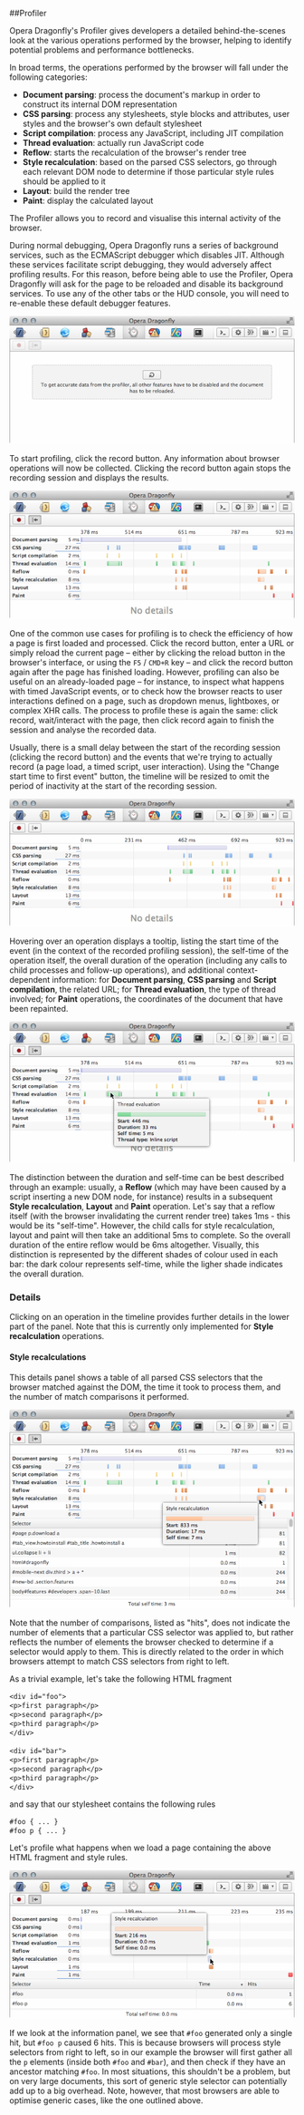 ##Profiler

Opera Dragonfly's Profiler gives developers a detailed behind-the-scenes look at the various operations performed by the browser, helping to identify potential problems and performance bottlenecks.

In broad terms, the operations performed by the browser will fall under the following categories:

* **Document parsing**: process the document's markup in order to construct its internal DOM representation
* **CSS parsing**: process any stylesheets, style blocks and attributes, user styles and the browser's own default stylesheet
* **Script compilation**: process any JavaScript, including JIT compilation
* **Thread evaluation**: actually run JavaScript code
* **Reflow**: starts the recalculation of the browser's render tree
* **Style recalculation**: based on the parsed CSS selectors, go through each relevant DOM node to determine if those particular style rules should be applied to it
* **Layout**: build the render tree
* **Paint**: display the calculated layout

The Profiler allows you to record and visualise this internal activity of the browser.

During normal debugging, Opera Dragonfly runs a series of background services, such as the ECMAScript debugger which disables JIT. Although these services facilitate script debugging, they would adversely affect profiling results. For this reason, before being able to use the Profiler, Opera Dragonfly will ask for the page to be reloaded and disable its background services. To use any of the other tabs or the HUD console, you will need to re-enable these default debugger features.

<img src="img/profiler-reload.png" alt="The Profiler tab, showing a reload button and the notice 'To get accurate data from the profiler, all other features have to be disabled and the document has to be reloaded.'">

To start profiling, click the record button. Any information about browser operations will now be collected. Clicking the record button again stops the recording session and displays the results.

<img src="img/profiler-timeline.png" alt="The Profiler, showing the timeline of browser operations after a succesfull recording session">

One of the common use cases for profiling is to check the efficiency of how a page is first loaded and processed. Click the record button, enter a URL or simply reload the current page – either by clicking the reload button in the browser's interface, or using the `F5` / `CMD+R` key – and click the record button again after the page has finished loading. However, profiling can also be useful on an already-loaded page – for instance, to inspect what happens with timed JavaScript events, or to check how the browser reacts to user interactions defined on a page, such as dropdown menus, lightboxes, or complex XHR calls. The process to profile these is again the same: click record, wait/interact with the page, then click record again to finish the session and analyse the recorded data.

Usually, there is a small delay between the start of the recording session (clicking the record button) and the events that we're trying to actually record (a page load, a timed script, user interaction). Using the "Change start time to first event" button, the timeline will be resized to omit the period of inactivity at the start of the recording session.

<img src="img/profiler-no-start-time-first.png" alt="With the 'Change start time to first event' button disabled, the timeline in the profiler shows a long gap of inactivity at the start">

Hovering over an operation displays a tooltip, listing the start time of the event (in the context of the recorded profiling session), the self-time of the operation itself, the overall duration of the operation (including any calls to child processes and follow-up operations), and additional context-dependent information: for **Document parsing**, **CSS parsing** and **Script compilation**, the related URL; for **Thread evaluation**, the type of thread involved; for **Paint** operations, the coordinates of the document that have been repainted.

<img src="img/profiler-tooltip.png" alt="A Thread evaluation operation in the timeline being hovered, with a related tooltip displaying information relevant to that operation">

The distinction between the duration and self-time can be best described through an example: usually, a **Reflow** (which may have been caused by a script inserting a new DOM node, for instance) results in a subsequent **Style recalculation**, **Layout** and **Paint** operation. Let's say that a reflow itself (with the browser invalidating the current render tree) takes 1ms - this would be its "self-time". However, the child calls for style recalculation, layout and paint will then take an additional 5ms to complete. So the overall duration of the entire reflow would be 6ms altogether. Visually, this distinction is represented by the different shades of colour used in each bar: the dark colour represents self-time, while the ligher shade indicates the overall duration.

### Details

Clicking on an operation in the timeline provides further details in the lower part of the panel. Note that this is currently only implemented for **Style recalculation** operations.

#### Style recalculations

This details panel shows a table of all parsed CSS selectors that the browser matched against the DOM, the time it took to process them, and the number of match comparisons it performed.

<img src="img/profiler-style-recalculation-tooltip-details.png" alt="A highlighted style recalculation operation in the timeline, with the list of related CSS selectors in the details panel">

Note that the number of comparisons, listed as "hits", does not indicate the number of elements that a particular CSS selector was applied to, but rather reflects the number of elements the browser checked to determine if a selector would apply to them. This is directly related to the order in which browsers attempt to match CSS selectors from right to left.

As a trivial example, let's take the following HTML fragment

	<div id="foo">
	<p>first paragraph</p>
	<p>second paragraph</p>
	<p>third paragraph</p>
	</div>
	
	<div id="bar">
	<p>first paragraph</p>
	<p>second paragraph</p>
	<p>third paragraph</p>
	</div>

and say that our stylesheet contains the following rules

	#foo { ... }
	#foo p { ... }

Let's profile what happens when we load a page containing the above HTML fragment and style rules.

<img src="img/profiler-style-recalculation-details-example-hits.png" alt="Details view of the trivial example, showing the hits for '#foo' and '#foo p'">

If we look at the information panel, we see that `#foo` generated only a single hit, but `#foo p` caused 6 hits. This is because browsers will process style selectors from right to left, so in our example the browser will first gather all the `p` elements (inside both `#foo` and `#bar`), and then check if they have an ancestor matching `#foo`. In most situations, this shouldn't be a problem, but on very large documents, this sort of generic style selector can potentially add up to a big overhead. Note, however, that most browsers are able to optimise generic cases, like the one outlined above.